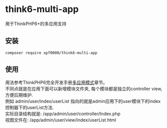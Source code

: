 # think6-multi-app

用于ThinkPHP6+的多应用支持

## 安装

~~~
composer require xpf0000/think6-multi-app
~~~

## 使用

用法参考ThinkPHP6完全开发手册[多应用模式](https://www.kancloud.cn/manual/thinkphp6_0/1297876)章节。
<br>不同点就是在应用下面可以新增模块文件夹, 每个模块都是独立的controller view, 方便后期维护.<br>
例如 admin/user/index/userList 指向的就是admin应用下的user模块下的index控制器下的userList方法. 
<br>实际目录结构就是: /app/admin/user/controller/Index.php 
<br>视图文件在: /app/admin/user/view/index/userList.html

